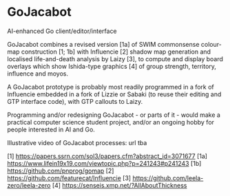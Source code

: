 # GoJacabot
AI-enhanced Go client/editor/interface

GoJacabot combines a revised version [1a] of SWIM commonsense colour-map construction [1; 1b] with Influencie [2] shadow map generation and localised life-and-death analysis by Laizy [3], to compute and display board overlays which show Ishida-type graphics [4] of group strength, territory, influence and moyos. 

A GoJacabot prototype is probably most readily programmed in a fork of Influencie embedded in a fork of Lizzie or Sabaki (to reuse their editing and GTP interface code), with GTP callouts to Laizy.

Programming and/or redesigning GoJacabot - or parts of it - would make a practical computer science student project, and/or an ongoing hobby for people interested in AI and Go.

Illustrative video of GoJacabot processes: url tba


[1] https://papers.ssrn.com/sol3/papers.cfm?abstract_id=3071677
[1a] https://www.lifein19x19.com/viewtopic.php?p=241243#p241243
[1b] https://github.com/pnprog/gomap
[2] https://github.com/featurecat/Influencie
[3] https://github.com/leela-zero/leela-zero
[4] https://senseis.xmp.net/?AllAboutThickness
